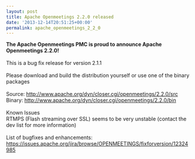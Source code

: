 ```yaml
---
layout: post
title: Apache Openmeetings 2.2.0 released
date: '2013-12-14T20:51:25+00:00'
permalink: apache_openmeetings_2_2_0
---
```

<!--
Licensed under the Apache License, Version 2.0 (the "License") http://www.apache.org/licenses/LICENSE-2.0
-->
<b>The Apache Openmeetings PMC is proud to announce Apache Openmeetings 2.2.0!</b><br/>
<br/>
This is a bug fix release for version 2.1.1<br/>
<br/>
Please download and build the distribution yourself or use one of the binary packages<br/>
<br/>
Source: <a href="http://www.apache.org/dyn/closer.cgi/openmeetings/2.2.0/src" target="_BLANK">http://www.apache.org/dyn/closer.cgi/openmeetings/2.2.0/src</a><br/>
Binary: <a target="_BLANK" href="http://www.apache.org/dyn/closer.cgi/openmeetings/2.2.0/bin">http://www.apache.org/dyn/closer.cgi/openmeetings/2.2.0/bin</a><br/>
<br/>
Known Issues<br/>
RTMPS (Flash streaming over SSL) seems to be very unstable (contact the dev list for more information)<br/>
<br/>
List of bugfixes and enhancements: <br/>
<a target="_BLANK" href="https://issues.apache.org/jira/browse/OPENMEETINGS/fixforversion/12324985">https://issues.apache.org/jira/browse/OPENMEETINGS/fixforversion/12324985</a><br/>
